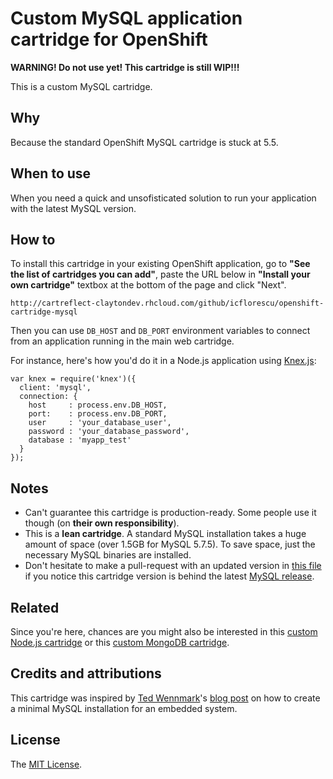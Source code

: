 # Custom MySQL application cartridge for OpenShift

**WARNING! Do not use yet! This cartridge is still WIP!!!**

This is a custom MySQL cartridge.

## Why

Because the standard OpenShift MySQL cartridge is stuck at 5.5.

## When to use

When you need a quick and unsofisticated solution to run your application with the latest MySQL version.

## How to

To install this cartridge in your existing OpenShift application, go to **"See the list of cartridges you can add"**, paste the URL below in **"Install your own cartridge"** textbox at the bottom of the page and click "Next".

    http://cartreflect-claytondev.rhcloud.com/github/icflorescu/openshift-cartridge-mysql

Then you can use `DB_HOST` and `DB_PORT` environment variables to connect from an application running in the main web cartridge.

For instance, here's how you'd do it in a Node.js application using [Knex.js](http://knexjs.org/):

    var knex = require('knex')({
      client: 'mysql',
      connection: {
        host     : process.env.DB_HOST,
        port:    : process.env.DB_PORT,
        user     : 'your_database_user',
        password : 'your_database_password',
        database : 'myapp_test'
      }
    });

## Notes

- Can't guarantee this cartridge is production-ready. Some people use it though (on **their own responsibility**).
- This is a **lean cartridge**. A standard MySQL installation takes a huge amount of space (over 1.5GB for MySQL 5.7.5). To save space, just the necessary MySQL binaries are installed.
- Don't hesitate to make a pull-request with an updated version in [this file](https://github.com/icflorescu/openshift-cartridge-mysql/blob/master/metadata/manifest.yml#L4) if you notice this cartridge version is behind the latest [MySQL release](http://dev.mysql.com/downloads/mysql).

## Related

Since you're here, chances are you might also be interested in this [custom Node.js cartridge](https://github.com/icflorescu/openshift-cartridge-nodejs) or this [custom MongoDB cartridge](https://github.com/icflorescu/openshift-cartridge-nodejs).

## Credits and attributions

This cartridge was inspired by [Ted Wennmark](https://se.linkedin.com/in/tedwennmark)'s [blog post](http://mysql-nordic.blogspot.ro/2015/02/creating-minimal-mysql-installation-for.html) on how to create a minimal MySQL installation for an embedded system.

## License

The [MIT License](http://github.com/icflorescu/openshift-cartridge-mysql/LICENSE).
